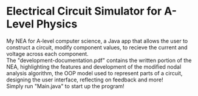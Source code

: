 # Electrical Circuit Simulator for A-Level Physics
My NEA for A-level computer science, a Java app that allows the user to construct a circuit, modify component values, to recieve the current and voltage across each component.  
The "development-documentation.pdf" contains the written portion of the NEA, highlighting the features and development of the modified nodal analysis algorithm, the OOP model used to represent parts of a circuit, designing the user interface, reflecting on feedback and more!  
Simply run "Main.java" to start up the program!  
